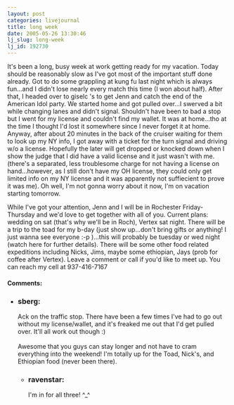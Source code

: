 ```yaml
---
layout: post
categories: livejournal
title: long week
date: 2005-05-26 13:30:46
lj_slug: long-week
lj_id: 192730
---
```

It's been a long, busy week at work getting ready for my vacation. Today should be reasonably slow as I've got most of the important stuff done already. Got to do some grappling at kung fu last night which is always fun...and I didn't lose nearly every match this time (I won about half). After that, I headed over to giselc 's to get Jenn and catch the end of the American Idol party. We started home and got pulled over...I swerved a bit while changing lanes and didn't signal. Shouldn't have been to bad a stop but I went for my license and couldn't find my wallet. It was at home...tho at the time I thought I'd lost it somewhere since I never forget it at home. Anyway, after about 20 minutes in the back of the cruiser waiting for them to look up my NY info, I got away with a ticket for the turn signal and driving w/o a license. Hopefully the later will get dropped or knocked down when I show the judge that I did have a valid license and it just wasn't with me. (there's a separated, less troublesome charge for not having a license on hand...however, as I still don't have my OH license, they could only get limited info on my NY license and it was apparently not suffiecient to prove it was me). Oh well, I'm not gonna worry about it now, I'm on vacation starting tomorrow.  



While I've got your attention, Jenn and I will be in Rochester Friday-Thursday and we'd love to get together with all of you. Current plans: wedding on sat (that's why we'll be in Roch), Vertex sat night. There will be a trip to the toad for my b-day (just show up...don't bring gifts or anything! I just wanna see everyone :-p )...this will probably be tuesday or wed night (watch here for further details). There will be some other food related expeditions including Nicks, Jims, maybe some ethiopian, Jays (prob for coffee after Vertex). Leave a comment or call if you'd like to meet up. You can reach my cell at 937-416-7167


<div id="comments"><h4>Comments:</h4><div class="lj-comments"><ul>
<li><h3>sberg: </h3>
<a id="comment-424"></a>
<p>Ack on the traffic stop. There have been a few times I've had to go out without my license/wallet, and it's freaked me out that I'd get pulled over. It'll all work out though :)<br>
<br>
Awesome that you guys can stay longer and not have to cram everything into the weekend! I'm totally up for the Toad, Nick's, and Ethiopian food (never been there).</p>
<ul>
<li><h3>ravenstar: </h3>
<a id="comment-425"></a>
<p>I'm in for all three! ^_^</p>
</li>
</ul>
</li>
</ul></div></div>
